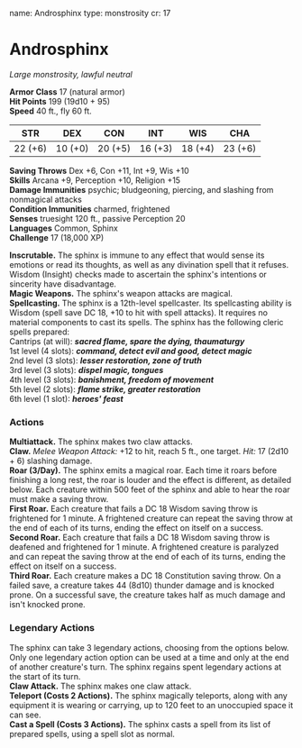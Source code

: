 name: Androsphinx
type: monstrosity
cr: 17

# Androsphinx 
_Large monstrosity, lawful neutral_

**Armor Class** 17 (natural armor)    
**Hit Points** 199 (19d10 + 95)    
**Speed** 40 ft., fly 60 ft. 

| STR     | DEX     | CON     | INT     | WIS     | CHA     |
|---------|---------|---------|---------|---------|---------|
| 22 (+6) | 10 (+0) | 20 (+5) | 16 (+3) | 18 (+4) | 23 (+6) |

**Saving Throws** Dex +6, Con +11, Int +9, Wis +10    
**Skills** Arcana +9, Perception +10, Religion +15    
**Damage Immunities** psychic; bludgeoning, piercing, and slashing from nonmagical attacks    
**Condition Immunities** charmed, frightened    
**Senses** truesight 120 ft., passive Perception 20    
**Languages** Common, Sphinx    
**Challenge** 17 (18,000 XP) 

**Inscrutable.** The sphinx is immune to any effect that would sense its emotions or read its thoughts, as well as any divination spell that it refuses. Wisdom (Insight) checks made to ascertain the sphinx's intentions or sincerity have disadvantage.    
**Magic Weapons.** The sphinx's weapon attacks are magical.    
**Spellcasting.** The sphinx is a 12th-level spellcaster. Its spellcasting ability is Wisdom (spell save DC 18, +10 to hit with spell attacks). It requires no material components to cast its spells. The sphinx has the following cleric spells prepared:    
Cantrips (at will): **_sacred flame, spare the dying, thaumaturgy_**    
1st level (4 slots): **_command, detect evil and good, detect magic_**    
2nd level (3 slots): **_lesser restoration, zone of truth_**    
3rd level (3 slots): **_dispel magic, tongues_**    
4th level (3 slots): **_banishment, freedom of movement_**    
5th level (2 slots): **_flame strike, greater restoration_**    
6th level (1 slot): **_heroes' feast_** 

### Actions 
**Multiattack.** The sphinx makes two claw attacks.    
**Claw.** _Melee Weapon Attack:_ +12 to hit, reach 5 ft., one target. _Hit:_ 17 (2d10 + 6) slashing damage.    
**Roar (3/Day).** The sphinx emits a magical roar. Each time it roars before finishing a long rest, the roar is louder and the effect is different, as detailed below. Each creature within 500 feet of the sphinx and able to hear the roar must make a saving throw.    
**First Roar.** Each creature that fails a DC 18 Wisdom saving throw is frightened for 1 minute. A frightened creature can repeat the saving throw at the end of each of its turns, ending the effect on itself on a success.    
**Second Roar.** Each creature that fails a DC 18 Wisdom saving throw is deafened and frightened for 1 minute. A frightened creature is paralyzed and can repeat the saving throw at the end of each of its turns, ending the effect on itself on a success.    
**Third Roar.** Each creature makes a DC 18 Constitution saving throw. On a failed save, a creature takes 44 (8d10) thunder damage and is knocked prone. On a successful save, the creature takes half as much damage and isn't knocked prone. 

### Legendary Actions 
The sphinx can take 3 legendary actions, choosing from the options below. Only one legendary action option can be used at a time and only at the end of another creature's turn. The sphinx regains spent legendary actions at the start of its turn.    
**Claw Attack.** The sphinx makes one claw attack.    
**Teleport (Costs 2 Actions).** The sphinx magically teleports, along with any equipment it is wearing or carrying, up to 120 feet to an unoccupied space it can see.    
**Cast a Spell (Costs 3 Actions).** The sphinx casts a spell from its list of prepared spells, using a spell slot as normal.